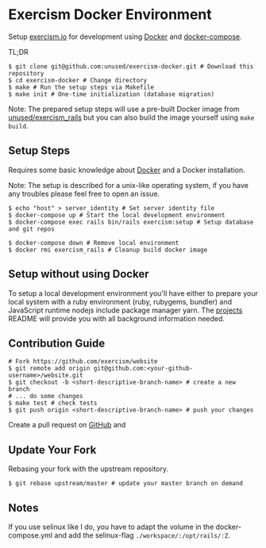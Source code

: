 # Exercism Docker Environment

Setup [exercism.io][website] for development using [Docker] and
[docker-compose].

TL;DR

```
$ git clone git@github.com:unused/exercism-docker.git # Download this repository
$ cd exercism-docker # Change directory
$ make # Run the setup steps via Makefile
$ make init # One-time initialization (database migration)
```

Note: The prepared setup steps will use a pre-built Docker image from
[unused/exercism\_rails][dockerhub] but you can also build the image yourself
using `make build`.

## Setup Steps

Requires some basic knowledge about [Docker] and a Docker installation.

Note: The setup is described for a unix-like operating system, if you have any
troubles please feel free to open an issue.

```
$ echo "host" > server_identity # Set server identity file
$ docker-compose up # Start the local development environment
$ docker-compose exec rails bin/rails exercism:setup # Setup database and git repos

$ docker-compose down # Remove local environment
$ docker rmi exercism_rails # Cleanup build docker image
```

## Setup without using Docker

To setup a local development environment you'll have either to prepare your
local system with a ruby environment (ruby, rubygems, bundler) and JavaScript
runtime nodejs include package manager yarn. The [projects][project] README
will provide you with all background information needed.

## Contribution Guide

```
# Fork https://github.com/exercism/website
$ git remote add origin git@github.com:<your-github-username>/website.git
$ git checkout -b <short-descriptive-branch-name> # create a new branch
# ... do some changes
$ make test # check tests
$ git push origin <short-descriptive-branch-name> # push your changes
```

Create a pull request on [GitHub][project] and

## Update Your Fork

Rebasing your fork with the upstream repository.

```
$ git rebase upstream/master # update your master branch on demand
```

## Notes

If you use selinux like I do, you have to adapt the volume in the
docker-compose.yml and add the selinux-flag `./workspace/:/opt/rails/:Z`.


[Docker]: https://www.docker.com/what-docker "What is Docker?"
[docker-compose]: https://docs.docker.com/compose/ "Docker Compose"
[project]: https://github.com/exercism/website "Exercism Website on GitHub"
[website]: https://exercism.io/ "Exercism Website"
[dockerhub]: https://hub.docker.com/r/unused/exercism_rails/
